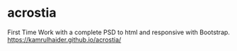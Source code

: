 # acrostia
First Time Work with a complete PSD to html and responsive with Bootstrap. 
https://kamrulhaider.github.io/acrostia/
